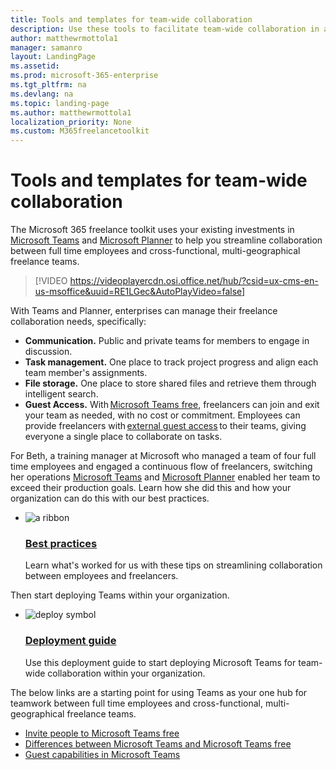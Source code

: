 ```yaml
---
title: Tools and templates for team-wide collaboration 
description: Use these tools to facilitate team-wide collaboration in an enterprise freelance program.
author: matthewrmottola1
manager: samanro
layout: LandingPage
ms.assetid: 
ms.prod: microsoft-365-enterprise
ms.tgt_pltfrm: na
ms.devlang: na
ms.topic: landing-page
ms.author: matthewrmottola1
localization_priority: None 
ms.custom: M365freelancetoolkit
---
```

Tools and templates for team-wide collaboration
========================================================

The Microsoft 365 freelance toolkit uses your existing investments in [Microsoft Teams](https://products.office.com/microsoft-teams/group-chat-software) and [Microsoft Planner](https://products.office.com/business/task-management-software) to help you streamline collaboration between full time employees and cross-functional, multi-geographical freelance teams.

> [!VIDEO https://videoplayercdn.osi.office.net/hub/?csid=ux-cms-en-us-msoffice&uuid=RE1LGec&AutoPlayVideo=false]

With Teams and Planner, enterprises can manage their freelance collaboration needs, specifically: 
- **Communication.** Public and private teams for members to engage in discussion. 
- **Task management.** One place to track project progress and align each team member's assignments.
- **File storage.** One place to store shared files and retrieve them through intelligent search.
- **Guest Access.** With [Microsoft Teams free](https://products.office.com/microsoft-teams/free), freelancers can join and exit your team as needed, with no cost or commitment. Employees can provide freelancers with [external guest access](https://support.office.com/article/fccb4fa6-f864-4508-bdde-256e7384a14f) to their teams, giving everyone a single place to collaborate on tasks. 

For Beth, a training manager at Microsoft who managed a team of four full time employees and engaged a continuous flow of freelancers, switching her operations [Microsoft Teams](https://products.office.com/microsoft-teams/group-chat-software) and [Microsoft Planner](https://products.office.com/business/task-management-software) enabled her team to exceed their production goals. Learn how she did this and how your organization can do this with our best practices.  

<ul class="panelContent cardsF cols cols2">
    <li>
        <div class="cardSize">
            <div class="cardPadding">
                <div class="card">
                    <div class="cardImageOuter">
                        <div class="cardImage">
                            <img src="https://docs.microsoft.com/en-us/office/media/icons/best-practices-blue.svg" alt="a ribbon" />
                        </div>
                    </div>
                    <div class="cardText">
                        <h3><a href="teamwidecollaborationbestpractices.md">Best practices</a></h3>
                        <p>Learn what's worked for us with these tips on streamlining collaboration between employees and freelancers.</p>
                    </div>
                </div>
            </div>
        </div>
    </li>
</ul>

Then start deploying Teams within your organization. 

<ul class="panelContent cardsF cols cols2">
    <li>
        <div class="cardSize">
            <div class="cardPadding">
                <div class="card">
                    <div class="cardImageOuter">
                        <div class="cardImage">
                            <img src="https://docs.microsoft.com/en-us/office/media/icons/deploy-blue.svg" alt="deploy symbol" />
                        </div>
                    </div>
                    <div class="cardText">
                        <h3><a href="teamwidecollaborationdownload.md">Deployment guide</a></h3>
                        <p>Use this deployment guide to start deploying Microsoft Teams for team-wide collaboration within your organization.</p>
                    </div>
                </div>
            </div>
        </div>
    </li>
</ul>

The below links are a starting point for using Teams as your one hub for teamwork between full time employees and cross-functional, multi-geographical freelance teams. 

- [Invite people to Microsoft Teams free](https://support.office.com/article/bf6ab877-9d55-493c-a3c2-08dab08b5083)
- [Differences between Microsoft Teams and Microsoft Teams free](https://support.office.com/article/0b69cf39-eb52-49af-b255-60d46fdf8a9c)
- [Guest capabilities in Microsoft Teams](https://support.office.com/article/d03fdf5b-1a6e-48e4-8e07-b13e1350ec7b)
